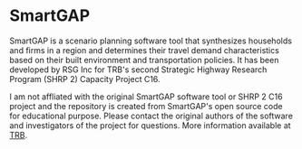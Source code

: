 # SmartGAP

SmartGAP is a scenario planning software tool that synthesizes households and firms in a region and determines their travel demand characteristics based on their built environment and transportation policies. It has been developed by RSG Inc for TRB's second Strategic Highway Research Program (SHRP 2) Capacity Project C16.

I am not affliated with the original SmartGAP software tool or SHRP 2 C16 project and the repository is created from SmartGAP's open source code for educational purpose. Please contact the original authors of the software and investigators of the project for questions. More information available at [TRB](http://www.trb.org/Main/Blurbs/168842.aspx).

